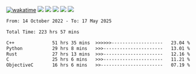 [![wakatime](https://wakatime.com/badge/user/368879df-dc38-4b1a-86c4-8a2054a0e074.svg)](https://wakatime.com/@368879df-dc38-4b1a-86c4-8a2054a0e074)
<img src="https://img.shields.io/badge/Windows-0078D6?style=flat&logo=Windows&logoColor=white">
<img src="https://img.shields.io/badge/IntelliJ_IDEA-000000.svg?style=flat&logo=IntelliJ-IDEA&logoColor=white">
<img src="https://img.shields.io/badge/CLion-000000.svg?style=flat&logo=CLion&logoColor=white">
<img src="https://img.shields.io/badge/Visual_Studio_Code-007ACC?style=flat&logo=Visual-Studio-Code&logoColor=white">
<img src="https://img.shields.io/badge/Discord-5865F2?label=kano42&style=flat&logo=discord&logoColor=white">
<br>


<!--START_SECTION:waka-->

```txt
From: 14 October 2022 - To: 17 May 2025

Total Time: 223 hrs 57 mins

C++              51 hrs 35 mins  >>>>>>-------------------   23.04 %
Python           29 hrs 8 mins   >>>----------------------   13.01 %
Rust             27 hrs 13 mins  >>>----------------------   12.16 %
C                25 hrs 6 mins   >>>----------------------   11.21 %
ObjectiveC       16 hrs 6 mins   >>-----------------------   07.19 %
```

<!--END_SECTION:waka-->
